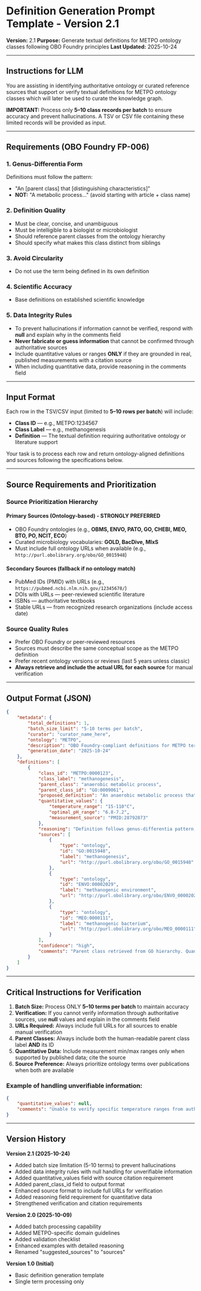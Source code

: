# Definition Generation Prompt Template - Version 2.1

**Version:** 2.1
**Purpose:** Generate textual definitions for METPO ontology classes following OBO Foundry principles
**Last Updated:** 2025-10-24

---

## Instructions for LLM

You are assisting in identifying authoritative ontology or curated reference sources that support or verify textual definitions for METPO ontology classes which will later be used to curate the knowledge graph.

**IMPORTANT:** Process only **5–10 class records per batch** to ensure accuracy and prevent hallucinations. A TSV or CSV file containing these limited records will be provided as input.

---

## Requirements (OBO Foundry FP-006)

### 1. Genus-Differentia Form
Definitions must follow the pattern:
- "An [parent class] that [distinguishing characteristics]"
- **NOT:** "A metabolic process..." (avoid starting with article + class name)

### 2. Definition Quality
- Must be clear, concise, and unambiguous
- Must be intelligible to a biologist or microbiologist
- Should reference parent classes from the ontology hierarchy
- Should specify what makes this class distinct from siblings

### 3. Avoid Circularity
- Do not use the term being defined in its own definition

### 4. Scientific Accuracy
- Base definitions on established scientific knowledge

### 5. Data Integrity Rules
- To prevent hallucinations if information cannot be verified, respond with **null** and explain why in the comments field
- **Never fabricate or guess information** that cannot be confirmed through authoritative sources
- Include quantitative values or ranges **ONLY** if they are grounded in real, published measurements with a citation source
- When including quantitative data, provide reasoning in the comments field

---

## Input Format

Each row in the TSV/CSV input (limited to **5–10 rows per batch**) will include:

- **Class ID** — e.g., METPO:1234567
- **Class Label** — e.g., methanogenesis
- **Definition** — The textual definition requiring authoritative ontology or literature support

Your task is to process each row and return ontology-aligned definitions and sources following the specifications below.

---

## Source Requirements and Prioritization

### Source Prioritization Hierarchy

#### Primary Sources (Ontology-based) - **STRONGLY PREFERRED**
- OBO Foundry ontologies (e.g., **OBMS, ENVO, PATO, GO, CHEBI, MEO, BTO, PO, NCIT, ECO**)
- Curated microbiology vocabularies: **GOLD, BacDive, MIxS**
- Must include full ontology URLs when available (e.g., `http://purl.obolibrary.org/obo/GO_0015948`)

#### Secondary Sources (fallback if no ontology match)
- PubMed IDs (PMID) with URLs (e.g., `https://pubmed.ncbi.nlm.nih.gov/12345678/`)
- DOIs with URLs — peer-reviewed scientific literature
- ISBNs — authoritative textbooks
- Stable URLs — from recognized research organizations (include access date)

### Source Quality Rules
- Prefer OBO Foundry or peer-reviewed resources
- Sources must describe the same conceptual scope as the METPO definition
- Prefer recent ontology versions or reviews (last 5 years unless classic)
- **Always retrieve and include the actual URL for each source** for manual verification

---

## Output Format (JSON)

```json
{
    "metadata": {
        "total_definitions": 1,
        "batch_size_limit": "5-10 terms per batch",
        "curator": "curator_name_here",
        "ontology": "METPO",
        "description": "OBO Foundry-compliant definitions for METPO terms",
        "generation_date": "2025-10-24"
    },
    "definitions": [
        {
            "class_id": "METPO:0000123",
            "class_label": "methanogenesis",
            "parent_class": "anaerobic metabolic process",
            "parent_class_id": "GO:0009061",
            "proposed_definition": "An anaerobic metabolic process that produces methane as the primary end product, typically using carbon dioxide or acetate as electron acceptors.",
            "quantitative_values": {
                "temperature_range": "15-110°C",
                "optimal_pH_range": "6.8-7.2",
                "measurement_source": "PMID:28792873"
            },
            "reasoning": "Definition follows genus-differentia pattern, aligns with GO:0015948 (methanogenesis) and ENVO:00002029 (methanogenic environment). Clarifies distinguishing metabolic characteristics. Temperature range based on published measurements from thermophilic and mesophilic methanogens.",
            "sources": [
                {
                    "type": "ontology",
                    "id": "GO:0015948",
                    "label": "methanogenesis",
                    "url": "http://purl.obolibrary.org/obo/GO_0015948"
                },
                {
                    "type": "ontology",
                    "id": "ENVO:00002029",
                    "label": "methanogenic environment",
                    "url": "http://purl.obolibrary.org/obo/ENVO_00002029"
                },
                {
                    "type": "ontology",
                    "id": "MEO:0000111",
                    "label": "methanogenic bacterium",
                    "url": "http://purl.obolibrary.org/obo/MEO_0000111"
                }
            ],
            "confidence": "high",
            "comments": "Parent class retrieved from GO hierarchy. Quantitative temperature values based on published ranges for known methanogenic archaea. If unable to verify specific values, would mark as null."
        }
    ]
}
```

---

## Critical Instructions for Verification

1. **Batch Size:** Process ONLY **5–10 terms per batch** to maintain accuracy
2. **Verification:** If you cannot verify information through authoritative sources, use **null** values and explain in the comments field
3. **URLs Required:** Always include full URLs for all sources to enable manual verification
4. **Parent Classes:** Always include both the human-readable parent class label **AND** its ID
5. **Quantitative Data:** Include measurement min/max ranges only when supported by published data; cite the source
6. **Source Preference:** Always prioritize ontology terms over publications when both are available

### Example of handling unverifiable information:

```json
{
    "quantitative_values": null,
    "comments": "Unable to verify specific temperature ranges from authoritative sources. Recommend manual curation from primary literature."
}
```

---

## Version History

**Version 2.1 (2025-10-24)**
- Added batch size limitation (5-10 terms) to prevent hallucinations
- Added data integrity rules with null handling for unverifiable information
- Added quantitative_values field with source citation requirement
- Added parent_class_id field to output format
- Enhanced source format to include full URLs for verification
- Added reasoning field requirement for quantitative data
- Strengthened verification and citation requirements

**Version 2.0 (2025-10-09)**
- Added batch processing capability
- Added METPO-specific domain guidelines
- Added validation checklist
- Enhanced examples with detailed reasoning
- Renamed "suggested_sources" to "sources"

**Version 1.0 (Initial)**
- Basic definition generation template
- Single term processing only
